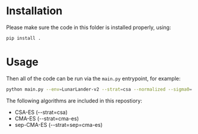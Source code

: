 # Installation
Please make sure the code in this folder is installed properly, using:
```bash
pip install .
```

# Usage
Then all of the code can be run via the ```main.py``` entrypoint, for example:
```bash
python main.py --env=LunarLander-v2 --strat=csa --normalized --sigma0=.5 --lamb=16 --store_videos --seed=10 --test_every=25 
```

The following algorithms are included in this repostiory:
- CSA-ES (--strat=csa)
- CMA-ES (--strat=cma-es)
- sep-CMA-ES (--strat=sep=cma-es)


